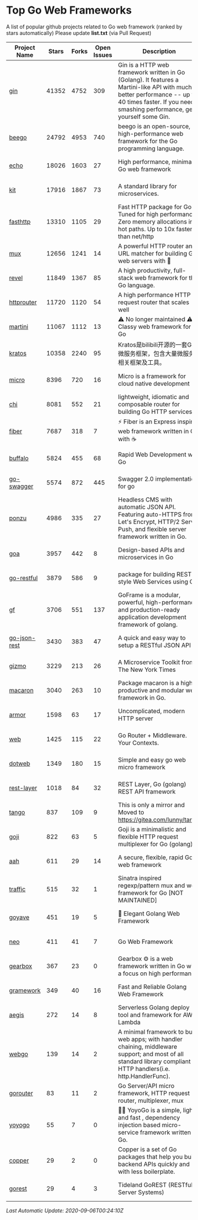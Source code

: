 # Top Go Web Frameworks
A list of popular github projects related to Go web framework (ranked by stars automatically)
Please update **list.txt** (via Pull Request)

| Project Name | Stars | Forks | Open Issues | Description | Last Commit |
| ------------ | ----- | ----- | ----------- | ----------- | ----------- |
| [gin](https://github.com/gin-gonic/gin) | 41352 | 4752 | 309 | Gin is a HTTP web framework written in Go (Golang). It features a Martini-like API with much better performance -- up to 40 times faster. If you need smashing performance, get yourself some Gin. | 2020-09-02 15:15:25 |
| [beego](https://github.com/astaxie/beego) | 24792 | 4953 | 740 | beego is an open-source, high-performance web framework for the Go programming language. | 2020-09-01 13:33:41 |
| [echo](https://github.com/labstack/echo) | 18026 | 1603 | 27 | High performance, minimalist Go web framework | 2020-09-01 14:10:16 |
| [kit](https://github.com/go-kit/kit) | 17916 | 1867 | 73 | A standard library for microservices. | 2020-09-04 19:47:52 |
| [fasthttp](https://github.com/valyala/fasthttp) | 13310 | 1105 | 29 | Fast HTTP package for Go. Tuned for high performance. Zero memory allocations in hot paths. Up to 10x faster than net/http | 2020-08-21 14:21:23 |
| [mux](https://github.com/gorilla/mux) | 12656 | 1241 | 14 | A powerful HTTP router and URL matcher for building Go web servers with 🦍 | 2020-07-11 20:05:21 |
| [revel](https://github.com/revel/revel) | 11849 | 1367 | 85 | A high productivity, full-stack web framework for the Go language. | 2020-07-12 05:57:36 |
| [httprouter](https://github.com/julienschmidt/httprouter) | 11720 | 1120 | 54 | A high performance HTTP request router that scales well | 2020-08-14 18:20:55 |
| [martini](https://github.com/go-martini/martini) | 11067 | 1112 | 13 | ⚠️ No longer maintained ⚠️  Classy web framework for Go | 2017-01-21 21:58:54 |
| [kratos](https://github.com/go-kratos/kratos) | 10358 | 2240 | 95 | Kratos是bilibili开源的一套Go微服务框架，包含大量微服务相关框架及工具。 | 2020-05-26 16:08:25 |
| [micro](https://github.com/micro/micro) | 8396 | 720 | 16 | Micro is a framework for cloud native development | 2020-09-05 09:07:44 |
| [chi](https://github.com/go-chi/chi) | 8081 | 552 | 21 | lightweight, idiomatic and composable router for building Go HTTP services | 2020-07-08 12:28:43 |
| [fiber](https://github.com/gofiber/fiber) | 7687 | 318 | 7 | ⚡️ Fiber is an Express inspired web framework written in Go with ☕️ | 2020-09-02 21:59:52 |
| [buffalo](https://github.com/gobuffalo/buffalo) | 5824 | 455 | 68 | Rapid Web Development w/ Go | 2020-09-05 18:18:58 |
| [go-swagger](https://github.com/go-swagger/go-swagger) | 5574 | 872 | 445 | Swagger 2.0 implementation for go | 2020-08-29 23:30:07 |
| [ponzu](https://github.com/ponzu-cms/ponzu) | 4986 | 335 | 27 | Headless CMS with automatic JSON API. Featuring auto-HTTPS from Let's Encrypt, HTTP/2 Server Push, and flexible server framework written in Go. | 2020-01-02 00:14:32 |
| [goa](https://github.com/goadesign/goa) | 3957 | 442 | 8 | Design-based APIs and microservices in Go | 2020-09-04 18:05:45 |
| [go-restful](https://github.com/emicklei/go-restful) | 3879 | 586 | 9 | package for building REST-style Web Services using Go | 2020-08-31 14:06:33 |
| [gf](https://github.com/gogf/gf) | 3706 | 551 | 137 | GoFrame is a modular, powerful, high-performance and production-ready application development framework of golang.  | 2020-09-03 14:38:07 |
| [go-json-rest](https://github.com/ant0ine/go-json-rest) | 3430 | 383 | 47 | A quick and easy way to setup a RESTful JSON API | 2017-09-13 04:12:08 |
| [gizmo](https://github.com/nytimes/gizmo) | 3229 | 213 | 26 | A Microservice Toolkit from The New York Times | 2020-08-25 21:02:25 |
| [macaron](https://github.com/go-macaron/macaron) | 3040 | 263 | 10 | Package macaron is a high productive and modular web framework in Go. | 2020-08-17 13:11:03 |
| [armor](https://github.com/labstack/armor) | 1598 | 63 | 17 | Uncomplicated, modern HTTP server | 2019-08-03 18:10:09 |
| [web](https://github.com/gocraft/web) | 1425 | 115 | 22 | Go Router + Middleware. Your Contexts. | 2019-02-07 15:06:52 |
| [dotweb](https://github.com/devfeel/dotweb) | 1349 | 180 | 15 | Simple and easy go web micro framework | 2020-08-11 09:38:36 |
| [rest-layer](https://github.com/rs/rest-layer) | 1018 | 84 | 32 | REST Layer, Go (golang) REST API framework | 2019-12-05 10:17:11 |
| [tango](https://github.com/lunny/tango) | 837 | 109 | 9 | This is only a mirror and Moved to https://gitea.com/lunny/tango | 2019-05-17 03:31:10 |
| [goji](https://github.com/goji/goji) | 822 | 63 | 5 | Goji is a minimalistic and flexible HTTP request multiplexer for Go (golang) | 2019-01-26 23:58:29 |
| [aah](https://github.com/go-aah/aah) | 611 | 29 | 14 | A secure, flexible, rapid Go web framework | 2020-09-02 02:31:20 |
| [traffic](https://github.com/gravityblast/traffic) | 515 | 32 | 1 | Sinatra inspired regexp/pattern mux and web framework for Go [NOT MAINTAINED] | 2015-11-26 21:31:07 |
| [goyave](https://github.com/System-Glitch/goyave) | 451 | 19 | 5 | 🍐 Elegant Golang Web Framework | 2020-07-02 13:47:37 |
| [neo](https://github.com/ivpusic/neo) | 411 | 41 | 7 | Go Web Framework | 2017-08-14 23:54:31 |
| [gearbox](https://github.com/gogearbox/gearbox) | 367 | 23 | 0 | Gearbox :gear: is a web framework written in Go with a focus on high performance | 2020-08-18 08:44:17 |
| [gramework](https://github.com/gramework/gramework) | 349 | 40 | 16 | Fast and Reliable Golang Web Framework | 2020-01-21 17:51:59 |
| [aegis](https://github.com/tmaiaroto/aegis) | 272 | 14 | 8 | Serverless Golang deploy tool and framework for AWS Lambda | 2019-07-28 17:59:41 |
| [webgo](https://github.com/bnkamalesh/webgo) | 139 | 14 | 2 | A minimal framework to build web apps; with handler chaining, middleware support; and most of all standard library compliant HTTP handlers(i.e. http.HandlerFunc). | 2020-07-14 17:20:04 |
| [gorouter](https://github.com/vardius/gorouter) | 83 | 11 | 2 | Go Server/API micro framework, HTTP request router, multiplexer, mux | 2020-09-03 07:21:59 |
| [yoyogo](https://github.com/yoyofx/yoyogo) | 55 | 7 | 0 | 🦄🌈 YoyoGo is a simple, light and fast , dependency injection based micro-service framework written in Go. | 2020-09-02 09:48:12 |
| [copper](https://github.com/tusharsoni/copper) | 29 | 2 | 0 | Copper is a set of Go packages that help you build backend APIs quickly and with less boilerplate. | 2020-09-02 12:50:32 |
| [gorest](https://github.com/tideland/gorest) | 29 | 4 | 3 | Tideland GoREST (RESTful Server Systems) | 2017-11-10 13:00:37 |

*Last Automatic Update: 2020-09-06T00:24:10Z*
